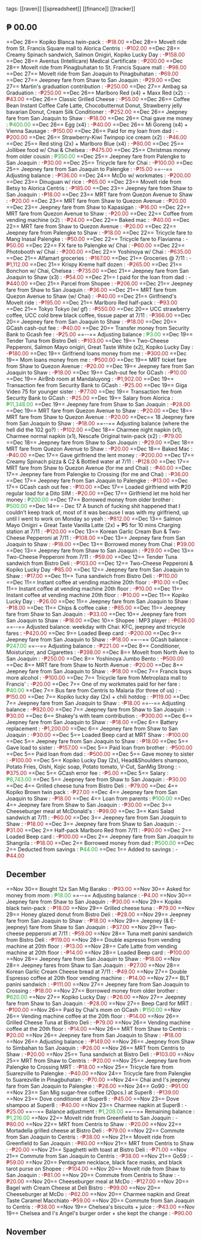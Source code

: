 tags: [[raven]] [[spreadsheet]] [[finance]] [[tracker]]

## ₱ 00.00

==Dec 28== Kopiko Blanca twin-pack :<span style="color:rgb(164, 28, 29)"> -₱18.00</span>
==Dec 28== MoveIt ride from St. Francis Square mall to Alorica Centris : <span style="color:rgb(164, 28, 29)">-₱102.00</span>
==Dec 28== Creamy Spinach sandwich, Salmon Onigiri, Kopiko Lucky Day : <span style="color:rgb(164, 28, 29)">-₱158.00</span>
==Dec 28== Aventus (Intellicare) Medical Certificate : <span style="color:rgb(164, 28, 29)">-₱200.00</span>
==Dec 28== MoveIt ride from Pinagbuhatan to St. Francis Square mall : <span style="color:rgb(164, 28, 29)">-₱98.00</span>
==Dec 27== MoveIt ride from San Joaquin to Pinagbuhatan : <span style="color:rgb(164, 28, 29)">-₱69.00</span>
==Dec 27== Jeepney fare from Shaw to San Joaquin : <span style="color:rgb(164, 28, 29)">-₱29.00</span>
==Dec 27== Martin's graduation contribution : <span style="color:rgb(164, 28, 29)">-₱250.00</span>
==Dec 27== Ambag sa Graduation : <span style="color:rgb(164, 28, 29)">-₱250.00</span>
==Dec 26== Marlboro Red (x4) + Maxx Red (x2) : <span style="color:rgb(164, 28, 29)">-₱43.00</span> 
==Dec 26== Classic Grilled Cheese : <span style="color:rgb(164, 28, 29)">-₱55.00</span>
==Dec 26== Coffee Bean Instant Coffee Cafe Latte, Chocobutternut Donut, Strawberry jelly bavarian Donut, Cream Silk Conditioner : <span style="color:rgb(164, 28, 29)">-₱252.00</span>
==Dec 26== Jeepney fare from San Joaquin to Shaw : <span style="color:rgb(164, 28, 29)">-₱18.00</span>
==Dec 26== Chai gave me money : <span style="color:rgb(41, 168, 51)">₱400.00</span>
==Dec 26== Egg (x4) : <span style="color:rgb(164, 28, 29)">-₱40.00</span>
==Dec 26== Mi Goreng (x4) + Vienna Sausage : <span style="color:rgb(164, 28, 29)">-₱150.00</span>
==Dec 26== Paid for my loan from dad : <span style="color:rgb(164, 28, 29)">-₱200.00</span>
==Dec 26== Strawberry-Kiwi Twinpop ice cream (x2) : <span style="color:rgb(164, 28, 29)">-₱46.00</span>
==Dec 25== Red sting (2x) + Marlboro Blue (x4) : <span style="color:rgb(164, 28, 29)">-₱80.00</span>
==Dec 25== Jollibee food w/ Chai & Chelsea : <span style="color:rgb(164, 28, 29)">-₱475.00</span>
==Dec 25== Christmas money from older cousin : <span style="color:rgb(41, 168, 51)">₱350.00</span>
==Dec 25== Jeepney fare from Palengke to San Joaquin : <span style="color:rgb(164, 28, 29)">-₱30.00</span>
==Dec 25== Tricycle fare for Chai : <span style="color:rgb(164, 28, 29)">-₱100.00</span>
==Dec 25== Jeepney fare from San Joaquin to Palengke : <span style="color:rgb(164, 28, 29)">-₱15.00</span>
==--== Adjusting balance : <span style="color:rgb(164, 28, 29)">-₱136.00</span>
==Dec 24== McDo w/ workmates : <span style="color:rgb(164, 28, 29)">-₱200.00</span>
==Dec 23== Dinuguan w/ rice : <span style="color:rgb(164, 28, 29)">-₱65.00</span>
==Dec 23== MoveIt ride from Betsy to Alorica Centris : <span style="color:rgb(164, 28, 29)">-₱185.00</span>
==Dec 23== Jeepney fare from Shaw to San Joaquin : <span style="color:rgb(164, 28, 29)">-₱18.00</span>
==Dec 23== MRT fare from Quezon Avenue to Shaw : <span style="color:rgb(164, 28, 29)">-₱20.00</span>
==Dec 23== MRT fare from Shaw to Quezon Avenue : <span style="color:rgb(164, 28, 29)">-₱20.00</span>
==Dec 23== Jeepney fare from Shaw to Kapasigan : <span style="color:rgb(164, 28, 29)">-₱16.00</span>
==Dec 22== MRT fare from Quezon Avenue to Shaw : <span style="color:rgb(164, 28, 29)">-₱20.00</span>
==Dec 22== Coffee from vending machine (x2) : <span style="color:rgb(164, 28, 29)">-₱24.00</span>
==Dec 22== Baked mac : <span style="color:rgb(164, 28, 29)">-₱40.00</span>
==Dec 22== MRT fare from Shaw to Quezon Avenue : <span style="color:rgb(164, 28, 29)">-₱20.00</span>
==Dec 22== Jeepney fare from Palengke to Shaw : <span style="color:rgb(164, 28, 29)">-₱18.00</span>
==Dec 22== Tricycle fare to Mang Inasal Palengke : <span style="color:rgb(164, 28, 29)">-₱50.00</span>
==Dec 22== Tricycle fare to Flavianna : <span style="color:rgb(164, 28, 29)">-₱50.00</span>
==Dec 22== FX fare to Palengke w/ Chai : <span style="color:rgb(164, 28, 29)">-₱60.00</span>
==Dec 22== Photobooth w/ Chai : <span style="color:rgb(164, 28, 29)">-₱200.00</span>
==Dec 22== Yoshinoya w/ Chai : <span style="color:rgb(164, 28, 29)">-₱635.00</span>
==Dec 21== Alfamart groceries : <span style="color:rgb(164, 28, 29)">-₱167.00</span>
==Dec 21== Groceries @ 7/11 : <span style="color:rgb(164, 28, 29)">-₱1,112.00</span>
==Dec 21== Krispy Kreme half dozen : <span style="color:rgb(164, 28, 29)">-₱265.00</span>
==Dec 21== Bonchon w/ Chai, Chelsea : <span style="color:rgb(164, 28, 29)">-₱735.00</span>
==Dec 21== Jeepney fare from San Joaquin to Shaw (x3) : <span style="color:rgb(164, 28, 29)">-₱54.00</span>
==Dec 21== I paid for the loan from dad : <span style="color:rgb(164, 28, 29)">-₱440.00</span>
==Dec 21== Parcel from Shopee : <span style="color:rgb(164, 28, 29)">-₱206.00</span>
==Dec 21== Jeepney fare from Shaw to San Joaquin : <span style="color:rgb(164, 28, 29)">-₱36.00</span>
==Dec 21== MRT fare from Quezon Avenue to Shaw (w/ Chai) : <span style="color:rgb(164, 28, 29)">-₱40.00</span>
==Dec 21== Girlfriend's MoveIt ride : <span style="color:rgb(164, 28, 29)">-₱195.00</span>
==Dec 21== Marlboro Red half-pack : <span style="color:rgb(164, 28, 29)">-₱93.00</span>
==Dec 21== Tokyo Tokyo (w/ gf) : <span style="color:rgb(164, 28, 29)">-₱550.00</span>
==Dec 20== UCC strawberry coffee, UCC cold brew black coffee, tissue paper at 7/11 : <span style="color:rgb(164, 28, 29)">-₱366.00</span>
==Dec 20== Jeepney fare from San Joaquin to Shaw : <span style="color:rgb(164, 28, 29)">-₱18.00</span>
==Dec 20== GCash cash-out fee : <span style="color:rgb(164, 28, 29)">-₱40.00</span>
==Dec 20== Transfer money from Security Bank to Gcash fee : <span style="color:rgb(164, 28, 29)">-₱25.00</span>
==--== Adjusting balance : <span style="color:rgb(41, 168, 51)">₱3.00</span>
==Dec 19== Tender Tuna from Bistro Deli : <span style="color:rgb(164, 28, 29)">-₱103.00</span>
==Dec 19== Two-Cheese Pepperoni, Salmon Mayo onigiri, Great Taste White (x2), Kopiko Lucky Day : <span style="color:rgb(164, 28, 29)">-₱180.00</span>
==Dec 19== Girlfriend loans money from me : <span style="color:rgb(164, 28, 29)">-₱300.00</span>
==Dec 19== Mom loans money from me : <span style="color:rgb(164, 28, 29)">-₱500.00</span>
==Dec 19== MRT ticket fare from Shaw to Quezon Avenue : <span style="color:rgb(164, 28, 29)">-₱20.00</span>
==Dec 19== Jeepney fare from San Joaquin to Shaw : <span style="color:rgb(164, 28, 29)">-₱18.00</span>
==Dec 19== Cash-out fee for GCash : <span style="color:rgb(164, 28, 29)">-₱10.00</span>
==Dec 19== AirBnb room at Mandaluyong : <span style="color:rgb(164, 28, 29)">-₱1,902.00</span>
==Dec 19== Transaction fee from Security Bank to GCash : <span style="color:rgb(164, 28, 29)">-₱25.00</span>
==Dec 19== Giga Video 75 for younger sister : <span style="color:rgb(164, 28, 29)">-₱77.00</span>
==Dec 19== Transaction fee from Security Bank to GCash : <span style="color:rgb(164, 28, 29)">-₱25.00</span>
==Dec 19== Salary from Alorica : <span style="color:rgb(41, 168, 51)">₱11,348.00</span>
==Dec 19== Jeepney fare from Shaw to San Joaquin : <span style="color:rgb(164, 28, 29)">-₱28.00</span>
==Dec 19== MRT fare from Quezon Avenue to Shaw : <span style="color:rgb(164, 28, 29)">-₱20.00</span>
==Dec 18== MRT fare from Shaw to Quezon Avenue : <span style="color:rgb(164, 28, 29)">-₱20.00</span>
==Dec== 18 Jeepney fare from San Joaquin to Shaw :<span style="color:rgb(164, 28, 29)"> -₱18.00</span>
==--== Adjusting balance (where the hell did the 102 go?) : <span style="color:rgb(164, 28, 29)">-₱102.00</span>
==Dec 18== Charmee night napkin (x1), Charmee normal napkin (x1), Nescafe Original twin-pack (x2) : <span style="color:rgb(164, 28, 29)">-₱79.00</span>
==Dec 18== Jeepney fare from Shaw to San Joaquin : <span style="color:rgb(164, 28, 29)">-₱29.00</span>
==Dec 18== MRT fare from Quezon Avenue to Shaw : <span style="color:rgb(164, 28, 29)">-₱20.00</span>
==Dec 18== Baked Mac : <span style="color:rgb(164, 28, 29)">-₱40.00</span>
==Dec 17== Gave girlfriend the lent money : <span style="color:rgb(164, 28, 29)">-₱200.00</span>
==Dec 17== Creamy Spinach pizza & C2 & Bottled water at 7/11 : <span style="color:rgb(164, 28, 29)">-₱128.00</span>
==Dec 17== MRT fare from Shaw to Quezon Avenue (for me and Chai) : <span style="color:rgb(164, 28, 29)">-₱40.00</span>
==Dec 17== Jeepney fare from Palengke to Crossing (for me and Chai) :<span style="color:rgb(164, 28, 29)"> -₱36.00</span>
==Dec 17== Jeepney fare from San Joaquin to Palengke : <span style="color:rgb(164, 28, 29)">-₱13.00</span>
==Dec 17== GCash cash out fee : <span style="color:rgb(164, 28, 29)">-₱10.00</span>
==Dec 17== Loaded girlfriend with ₱20 regular load for a Dito SIM : <span style="color:rgb(164, 28, 29)">-₱20.00</span>
==Dec 17== Girlfriend let me hold her money : <span style="color:rgb(41, 168, 51)">₱200.00</span>
==Dec 17== Borrowed money from older brother : <span style="color:rgb(41, 168, 51)">₱500.00</span>
==Dec 14== - Dec 17 A bunch of fucking shit happened that I couldn't keep track of, most of it was because I was with my girlfriend, up until I went to work on Monday so yeah :<span style="color:rgb(164, 28, 29)"> -₱812.00</span>
==Dec 13== Salmon Mayo Onigiri + Great Taste Vanilla Latte (2x) + ₱5 for 10 mins Charging station at 7/11 : <span style="color:rgb(164, 28, 29)">-₱120.00</span>
==Dec 13== Korean Garlic Cream Bun & Two-Cheese Pepperoni at 7/11 :<span style="color:rgb(164, 28, 29)"> -₱108.00</span>
==Dec 13== Jeepney fare from San Joaquin to Shaw :<span style="color:rgb(164, 28, 29)"> -₱18.00</span>
==Dec 13== Borrowed money from Chai :<span style="color:rgb(164, 28, 29)"> ₱39.00</span>
==Dec 13== Jeepney fare from Shaw to San Joaquin : <span style="color:rgb(164, 28, 29)">-₱29.00</span>
==Dec 13== Two-Cheese Pepperoni from 7/11 : <span style="color:rgb(164, 28, 29)">-₱59.00</span>
==Dec 12== Tender Tuna sandwich from Bistro Deli : <span style="color:rgb(164, 28, 29)">-₱103.00</span>
==Dec 12== Two-Cheese Pepperoni & Kopiko Lucky Day<span style="color:rgb(164, 28, 29)"> -₱85.00</span>
==Dec 12== Jeepney fare from San Joaquin to Shaw : <span style="color:rgb(164, 28, 29)">-₱17.00</span>
==Dec 11== Tuna sandwich from Bistro Deli : <span style="color:rgb(164, 28, 29)">-₱110.00</span>
==Dec 11== Instant coffee at vending machine 20th floor : <span style="color:rgb(164, 28, 29)">-₱10.00</span>
==Dec 11== Instant coffee at vending machine 20th floor : <span style="color:rgb(164, 28, 29)">-₱10.00</span>
==Dec 11== Instant coffee at vending machine 20th floor : <span style="color:rgb(164, 28, 29)">-₱10.00</span>
==Dec 11== Kopiko Lucky Day : <span style="color:rgb(164, 28, 29)">-₱26.00</span>
==Dec 11== Jeepney fare from San Joaquin to Shaw : <span style="color:rgb(164, 28, 29)">-₱18.00</span>
==Dec 11== Chips & coffee cake : <span style="color:rgb(164, 28, 29)">-₱85.00</span>
==Dec 11== Jeepney fare from Shaw to San Joaquin : <span style="color:rgb(164, 28, 29)">-₱33.00</span>
==Dec 10== Jeepney fare from San Joaquin to Shaw : <span style="color:rgb(164, 28, 29)">-₱18.00</span>
==Dec 10== Shopee : MP3 player : <span style="color:rgb(164, 28, 29)">-₱636.00</span>
==--== Adjusted balance: weekday with Chai: KFC, jeepney and tricycle fares : <span style="color:rgb(164, 28, 29)">-₱420.00</span>
==Dec 9== Loaded Beep card : <span style="color:rgb(164, 28, 29)">-₱200.00</span>
==Dec 9== Jeepney fare from San Joaquin to Shaw : <span style="color:rgb(164, 28, 29)">-₱18.00</span>
==--== GCash balance : <span style="color:rgb(41, 168, 51)">₱247.00</span>
==--== Adjusting balance : <span style="color:rgb(164, 28, 29)">-₱221.00</span>
==Dec 8== Conditioner, Moisturizer, and Cigarettes : <span style="color:rgb(164, 28, 29)">-₱398.00</span>
==Dec 8== MoveIt from North Ave to San Joaquin : <span style="color:rgb(164, 28, 29)">-₱250.00</span>
==Dec 8== Yoshinoya Jumbo Bento : <span style="color:rgb(164, 28, 29)">-₱500.00</span>
==Dec 8== MRT fare from Shaw to North Avenue : <span style="color:rgb(164, 28, 29)">-₱20.00</span>
==Dec 8== Jeepney fare from San Joaquin to Shaw : <span style="color:rgb(164, 28, 29)">-₱18.00</span>
==Dec 7== Francis buys more alcohol : <span style="color:rgb(164, 28, 29)">-₱100.00</span>
==Dec 7== Tricycle fare from Metroplaza mall to Francis' : <span style="color:rgb(164, 28, 29)">-₱20.00</span>
==Dec 7== One of my workmates paid for her fare : <span style="color:rgb(41, 168, 51)">₱40.00</span>
==Dec 7== Bus fare from Centris to Malaria (for three of us) : <span style="color:rgb(164, 28, 29)">-₱150.00</span>
==Dec 7== Kopiko lucky day (2x) + chili hotdog : <span style="color:rgb(164, 28, 29)">-₱119.00</span>
==Dec 7== Jeepney fare from San Joaquin to Shaw : <span style="color:rgb(164, 28, 29)">-₱18.00</span>
==--== Adjusting balance : <span style="color:rgb(164, 28, 29)">-₱820.00</span>
==Dec 7== Jeepney fare from Shaw to San Joaquin : <span style="color:rgb(164, 28, 29)">-₱30.00</span>
==Dec 6== Shakey's with team contribution :<span style="color:rgb(164, 28, 29)"> -₱300.00</span>
==Dec 6== Jeepney fare from San Joaquin to Shaw : <span style="color:rgb(164, 28, 29)">-₱18.00</span>
==Dec 6== Battery replacement : <span style="color:rgb(164, 28, 29)">-₱1,200.00</span>
==Dec 6== Jeepney fare from Shaw to San Joaquin : <span style="color:rgb(164, 28, 29)">-₱30.00</span>
==Dec 5== Loaded Beep card at MRT Shaw : <span style="color:rgb(164, 28, 29)">-₱100.00</span>
==Dec 5== Jeepney fare from San Joaquin to Shaw : <span style="color:rgb(164, 28, 29)">-₱18.00</span>
==Dec 5== Gave load to sister : <span style="color:rgb(164, 28, 29)">-₱157.00</span>
==Dec 5== Paid loan from brother : <span style="color:rgb(164, 28, 29)">-₱500.00</span>
==Dec 5== Paid loan from dad : <span style="color:rgb(164, 28, 29)">-₱500.00</span>
==Dec 5== Gave money to sister : <span style="color:rgb(164, 28, 29)">-₱100.00</span>
==Dec 5== Kopiko Lucky Day (2x), Head&Shoulders shampoo, Potato Fries, Oishi, Kojic soap, Potato tomato, V-Cut, SanMig Strong : <span style="color:rgb(164, 28, 29)">-₱375.00</span>
==Dec 5== GCash error fee : <span style="color:rgb(164, 28, 29)">-₱5.00</span>
==Dec 5== Salary : <span style="color:rgb(41, 168, 51)">₱8,743.00</span>
==Dec 5== Jeepney fare from Shaw to San Joaquin :<span style="color:rgb(164, 28, 29)"> -₱30.00</span>
==Dec 4== Grilled cheese tuna from Bistro Deli : <span style="color:rgb(164, 28, 29)">-₱79.00</span>
==Dec 4== Kopiko Brown twin pack : <span style="color:rgb(164, 28, 29)">-₱27.00</span>
==Dec 4== Jeepney fare from San Joaquin to Shaw : <span style="color:rgb(164, 28, 29)">-₱18.00</span>
==Dec 4== Loan from parents : <span style="color:rgb(41, 168, 51)">₱100.00</span>
==Dec 4== Jeepney fare from Shaw to San Joaquin : <span style="color:rgb(164, 28, 29)">-₱30.00</span>
==Dec 3== Cheeseburger meal at McDonald's : <span style="color:rgb(164, 28, 29)">-₱99.00</span>
==Dec 3== Kani Salad sandwich at 7/11 : <span style="color:rgb(164, 28, 29)">-₱60.00</span>
==Dec 3== Jeepney fare from San Joaquin to Shaw : <span style="color:rgb(164, 28, 29)">-₱18.00</span>
==Dec 3== Jeepney fare from Shaw to San Joaquin : <span style="color:rgb(164, 28, 29)">-₱31.00</span>
==Dec 2== Half-pack Marlboro Red from 7/11 : <span style="color:rgb(164, 28, 29)">-₱90.00</span>
==Dec 2== Loaded Beep card : <span style="color:rgb(164, 28, 29)">-₱100.00</span>
==Dec 2== Jeepney fare from San Joaquin to Shangrila : <span style="color:rgb(164, 28, 29)">-₱18.00</span>
==Dec 2== Borrowed money from dad : <span style="color:rgb(41, 168, 51)">₱500.00</span>
==Dec 2== Deducted from savings : <span style="color:rgb(41, 168, 51)">₱44.00</span>
==Dec 1== Added to savings :<span style="color:rgb(164, 28, 29)"> -₱44.00</span>
## December

==Nov 30== Bought 12x San Mig Barako : <span style="color:rgb(164, 28, 29)">-₱93.00</span>
==Nov 30== Asked for money from mom : <span style="color:rgb(41, 168, 51)">₱18.00</span>
==--== Adjusting balance : <span style="color:rgb(164, 28, 29)">-₱4.00</span>
==Nov 30== Jeepney fare from Shaw to San Joaquin :<span style="color:rgb(164, 28, 29)"> -₱30.00</span>
==Nov 29== Kopiko black twin-pack : <span style="color:rgb(164, 28, 29)">-₱18.00</span>
==Nov 29== Grilled cheese tuna : <span style="color:rgb(164, 28, 29)">-₱79.00</span>
==Nov 29== Honey glazed donut from Bistro Deli : <span style="color:rgb(164, 28, 29)">-₱28.00</span>
==Nov 29== Jeepney fare from San Joaquin to Shaw : <span style="color:rgb(164, 28, 29)">-₱18.00</span>
==Nov 29== Jeepney (& E-jeepney) fare from Shaw to San Joaquin : <span style="color:rgb(164, 28, 29)">-₱37.00</span>
==Nov 29== Two-cheese pepperoni at 7/11 : <span style="color:rgb(164, 28, 29)">-₱59.00</span>
==Nov 28== Tuna melt panini sandwich from Bistro Deli : <span style="color:rgb(164, 28, 29)">-₱119.00</span>
==Nov 28== Double espresso from vending machine at 20th floor :<span style="color:rgb(164, 28, 29)"> -₱13.00</span>
==Nov 28== Cafe Latte from vending machine at 20th floor : <span style="color:rgb(164, 28, 29)">-₱14.00</span>
==Nov 28== Loaded Beep card :<span style="color:rgb(164, 28, 29)"> -₱100.00</span>
==Nov 28== Jeepney fare from San Joaquin to Shaw : <span style="color:rgb(164, 28, 29)">-₱18.00</span>
==Nov 28== Jeepney fares from Shaw to San Joaquin : <span style="color:rgb(164, 28, 29)">-₱27.00</span>
==Nov 28== Korean Garlic Cream Cheese bread at 7/11 : <span style="color:rgb(164, 28, 29)">-₱49.00</span>
==Nov 27== Double Espresso coffee at 20th floor vending machine : <span style="color:rgb(164, 28, 29)">-₱14.00</span>
==Nov 27== BLT panini sandwich : <span style="color:rgb(164, 28, 29)">-₱111.00</span>
==Nov 27== Jeepney fare from San Joaquin to Crossing :<span style="color:rgb(164, 28, 29)"> -₱18.00</span>
==Nov 27== Borrowed money from older brother : <span style="color:rgb(41, 168, 51)">₱620.00</span>
==Nov 27== Kopiko Lucky Day : <span style="color:rgb(164, 28, 29)">-₱26.00</span>
==Nov 27== Jeepney fare from Shaw to San Joaquin : <span style="color:rgb(164, 28, 29)">-₱28.00</span>
==Nov 27== Beep Card for MRT : <span style="color:rgb(164, 28, 29)">-₱100.00</span>
==Nov 26== Paid by Chai's mom on GCash : <span style="color:rgb(41, 168, 51)">₱150.00</span>
==Nov 26== Vending machine coffee at the 20th floor : <span style="color:rgb(164, 28, 29)">-₱14.00</span>
==Nov 26== Grilled Cheese Tuna at Bistro Deli : <span style="color:rgb(164, 28, 29)">-₱79.00</span>
==Nov 26== Vending machine coffee at the 20th floor : <span style="color:rgb(164, 28, 29)">-₱14.00</span>
==Nov 26== MRT from Shaw to Centris :<span style="color:rgb(164, 28, 29)"> -₱20.00</span>
==Nov 26== Jeepney fare from San Joaquin to Shaw : <span style="color:rgb(164, 28, 29)">-₱18.00</span>
==Nov 26== Adjusting balance : <span style="color:rgb(164, 28, 29)">-₱149.00</span>
==Nov 26== Jeepney from Shaw to Simbahan to San Joaquin : <span style="color:rgb(164, 28, 29)">-₱26.00</span>
==Nov 26== MRT from Centris to Shaw : <span style="color:rgb(164, 28, 29)">-₱20.00</span>
==Nov 25== Tuna sandwich at Bistro Deli :<span style="color:rgb(164, 28, 29)"> -₱103.00</span>
==Nov 25== MRT from Shaw to Centris : <span style="color:rgb(164, 28, 29)">-₱20.00</span>
==Nov 25== Jeepney fare from Palengke to Crossing MRT : <span style="color:rgb(164, 28, 29)">-₱18.00</span>
==Nov 25== Tricycle fare from Suarezville to Palengke : <span style="color:rgb(164, 28, 29)">-₱40.00</span>
==Nov 24== Tricycle fare from Palengke to Suarezville in Pinagbuhatan : <span style="color:rgb(164, 28, 29)">-₱70.00</span>
==Nov 24== Chai and I's jeepney fare from San Joaquin to Palengke : <span style="color:rgb(164, 28, 29)">-₱26.00</span>
==Nov 24== Go90 : <span style="color:rgb(164, 28, 29)">-₱91.00</span>
==Nov 23== San Mig sugar-free coffee (20pcs.) at Super8 :<span style="color:rgb(164, 28, 29)"> -₱139.00</span>
==Nov 23== Dove conditioner at Super8 :<span style="color:rgb(164, 28, 29)"> -₱45.00</span>
==Nov 23== Dove shampoo at Super8 :<span style="color:rgb(164, 28, 29)"> -₱40.00</span>
==Nov 23== Charmee napkin at Super8 : <span style="color:rgb(164, 28, 29)">-₱25.00</span>
==--== Balance adjustment :<span style="color:rgb(41, 168, 51)"> ₱1,208.00</span>
==--== Remaining balance :<span style="color:rgb(41, 168, 51)"> ₱1,216.00</span>
==Nov 22== MoveIt ride from Greenfield to San Joaquin : <span style="color:rgb(164, 28, 29)">-₱80.00</span>
==Nov 22== MRT from Centris to Shaw : <span style="color:rgb(164, 28, 29)">-₱20.00</span>
==Nov 22== Mortadella grilled cheese at Bistro Deli : <span style="color:rgb(164, 28, 29)">-₱79.00</span>
==Nov 22== Commute from San Joaquin to Centris : <span style="color:rgb(164, 28, 29)">-₱38.00</span>
==Nov 21== MoveIt ride from Greenfield to San Joaquin : <span style="color:rgb(164, 28, 29)">-₱80.00</span>
==Nov 21== MRT from Centris to Shaw :<span style="color:rgb(164, 28, 29)"> -₱20.00</span>
==Nov 21== Spaghetti with toast at Bistro Deli : <span style="color:rgb(164, 28, 29)">-₱71.00</span>
==Nov 21== Commute from San Joaquin to Centris : <span style="color:rgb(164, 28, 29)">-₱38.00</span>
==Nov 21== Go59 : <span style="color:rgb(164, 28, 29)">-₱59.00</span>
==Nov 20== Pentagram necklace, black face masks, and black tarot purse on Shopee : <span style="color:rgb(164, 28, 29)">-₱104.00</span>
==Nov 20== MoveIt ride from Shaw to San Joaquin : <span style="color:rgb(164, 28, 29)">-₱81.00</span>
==Nov 20== Commute from Centris to Shaw : <span style="color:rgb(164, 28, 29)">-₱20.00</span>
==Nov 20== Cheeseburger meal at McDo : <span style="color:rgb(164, 28, 29)">-₱127.00</span>
==Nov 20== Bagel with Cream Cheese at Deli Bistro : <span style="color:rgb(164, 28, 29)">-₱99.00</span>
==Nov 20== Cheeseburger at McDo : <span style="color:rgb(164, 28, 29)">-₱62.00</span>
==Nov 20== Charmee napkin and Great Taste Caramel Macchiato<span style="color:rgb(164, 28, 29)"> -₱59.00</span>
==Nov 20== Commute from San Joaquin to Centris : <span style="color:rgb(164, 28, 29)">-₱38.00</span>
==Nov 19== Chelsea's biscuits + juice : <span style="color:rgb(164, 28, 29)">-₱43.00</span>
==Nov 19== Chelsea and I's Angel's burger order + she kept the change : <span style="color:rgb(164, 28, 29)">-₱90.00</span>
## November